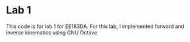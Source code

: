 # Lab 1
This code is for lab 1 for EE183DA.  For this lab, I implemented forward and inverse kinematics using GNU Octave.

